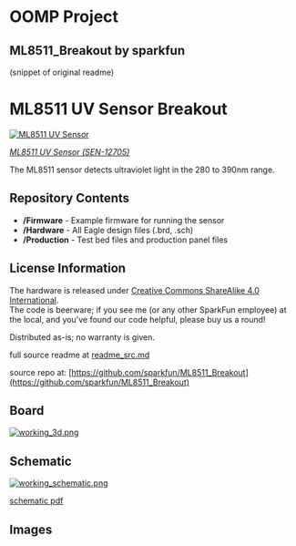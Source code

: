 # OOMP Project  
## ML8511_Breakout  by sparkfun  
  
(snippet of original readme)  
  
ML8511 UV Sensor Breakout  
=========================  
  
[![ML8511 UV Sensor](https://cdn.sparkfun.com/assets/parts/9/4/4/4/12705-01.jpg)](https://www.sparkfun.com/products/12705)  
  
[*ML8511 UV Sensor (SEN-12705)*](https://www.sparkfun.com/products/12705)  
  
The ML8511 sensor detects ultraviolet light in the 280 to 390nm range.  
  
Repository Contents  
-------------------  
  
* **/Firmware** - Example firmware for running the sensor  
* **/Hardware** - All Eagle design files (.brd, .sch)  
* **/Production** - Test bed files and production panel files  
   
License Information  
-------------------  
The hardware is released under [Creative Commons ShareAlike 4.0 International](https://creativecommons.org/licenses/by-sa/4.0/).  
The code is beerware; if you see me (or any other SparkFun employee) at the local, and you've found our code helpful, please buy us a round!  
  
Distributed as-is; no warranty is given.  
  
  full source readme at [readme_src.md](readme_src.md)  
  
source repo at: [https://github.com/sparkfun/ML8511_Breakout](https://github.com/sparkfun/ML8511_Breakout)  
## Board  
  
[![working_3d.png](working_3d_600.png)](working_3d.png)  
## Schematic  
  
[![working_schematic.png](working_schematic_600.png)](working_schematic.png)  
  
[schematic pdf](working_schematic.pdf)  
## Images  
